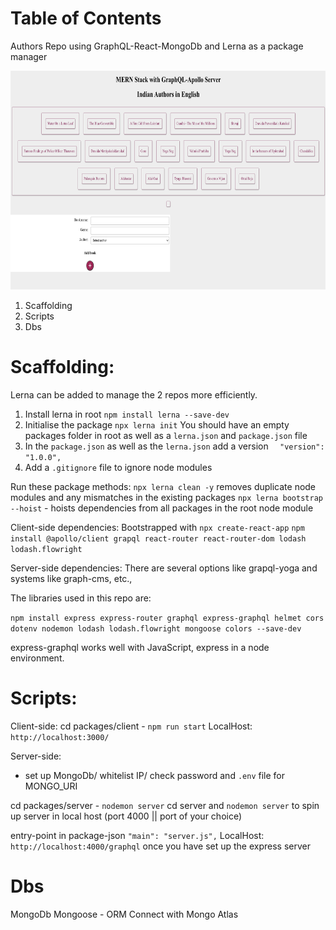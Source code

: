 # Table of Contents

Authors Repo using GraphQL-React-MongoDb and Lerna as a package manager

<img src="packages/docs/assets/GraphQL-React-Mongo-App.png" alt="Authors Repo using GraphQL-React-MongoDb" height="350"/>

1. Scaffolding
2. Scripts
3. Dbs
# Scaffolding:

Lerna can be added to manage the 2 repos more efficiently.

1. Install lerna in root `npm install lerna --save-dev`
2. Initialise the package `npx lerna init`
You should have an empty packages folder in root as well as a `lerna.json` and `package.json` file
3. In the `package.json` as well as the `lerna.json` add a version `  "version": "1.0.0",`
4. Add a `.gitignore` file to ignore node modules

Run these package methods:
`npx lerna clean -y` removes duplicate node modules and any mismatches in the existing packages
`npx lerna bootstrap --hoist` - hoists dependencies from all packages in the root node module

Client-side dependencies:
Bootstrapped with `npx create-react-app`
`npm install @apollo/client grapql react-router react-router-dom lodash lodash.flowright`

Server-side dependencies:
There are several options like grapql-yoga and systems like graph-cms, etc., 

The libraries used in this repo are:

`npm install express express-router graphql express-graphql helmet cors dotenv nodemon lodash lodash.flowright mongoose colors --save-dev`

express-graphql works well with JavaScript, express in a node environment.
# Scripts:

Client-side:
cd packages/client - `npm run start`
LocalHost: `http://localhost:3000/`

Server-side:
- set up MongoDb/ whitelist IP/ check password and `.env` file for MONGO_URI

cd packages/server - `nodemon server`
cd server and `nodemon server` to spin up server in local host (port 4000 || port of your choice)

entry-point in package-json
 `"main": "server.js",`
LocalHost: `http://localhost:4000/graphql` once you have set up the express server 

# Dbs
MongoDb
Mongoose - ORM
Connect with Mongo Atlas

